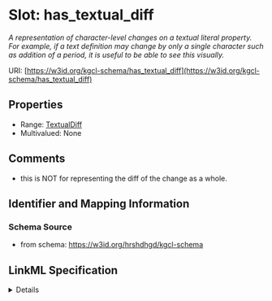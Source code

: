 # Slot: has_textual_diff
_A representation of character-level changes on a textual literal property. For example, if a text definition may change by only a single character such as addition of a period, it is useful to be able to see this visually._


URI: [https://w3id.org/kgcl-schema/has_textual_diff](https://w3id.org/kgcl-schema/has_textual_diff)



<!-- no inheritance hierarchy -->




## Properties

* Range: [TextualDiff](TextualDiff.md)
* Multivalued: None







## Comments

* this is NOT for representing the diff of the change as a whole.

## Identifier and Mapping Information







### Schema Source


* from schema: https://w3id.org/hrshdhgd/kgcl-schema




## LinkML Specification

<details>
```yaml
name: has textual diff
description: A representation of character-level changes on a textual literal property.
  For example, if a text definition may change by only a single character such as
  addition of a period, it is useful to be able to see this visually.
comments:
- this is NOT for representing the diff of the change as a whole.
from_schema: https://w3id.org/hrshdhgd/kgcl-schema
rank: 1000
domain: change
alias: has_textual_diff
domain_of:
- node rename
- synonym replacement
- synonym predicate change
- text definition replacement
range: textual diff

```
</details>